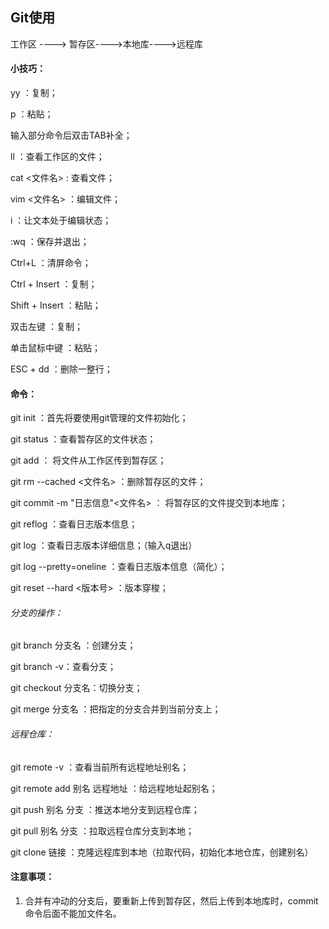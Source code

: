 ## Git使用

工作区 ----> 暂存区---->本地库---->远程库



#### 小技巧：

yy ：复制；

p ：粘贴；

输入部分命令后双击TAB补全；

ll ：查看工作区的文件；

cat  <文件名> : 查看文件；

vim <文件名> ：编辑文件；

i ：让文本处于编辑状态；

:wq ：保存并退出；

Ctrl+L ：清屏命令；

Ctrl + Insert ：复制；

Shift + Insert ：粘贴；

双击左键 ：复制；

单击鼠标中键 ：粘贴；

ESC + dd ：删除一整行；







#### 命令：

git init ：首先将要使用git管理的文件初始化；

git status ：查看暂存区的文件状态；

git add ： 将文件从工作区传到暂存区；

git rm --cached <文件名> ：删除暂存区的文件；

git commit -m "日志信息"<文件名> ： 将暂存区的文件提交到本地库；

git reflog ：查看日志版本信息；

git log ：查看日志版本详细信息；（输入q退出）

git log --pretty=oneline ：查看日志版本信息（简化）；

git reset --hard <版本号> ：版本穿梭；



###### 分支的操作：

git branch 分支名 ：创建分支；

git branch -v：查看分支；

git checkout 分支名：切换分支；

git merge 分支名 ：把指定的分支合并到当前分支上；



###### 远程仓库：

git remote -v ：查看当前所有远程地址别名；

git remote add 别名 远程地址 ：给远程地址起别名；

git push 别名 分支 ：推送本地分支到远程仓库；

git pull 别名 分支 ：拉取远程仓库分支到本地；

git clone 链接 ：克隆远程库到本地（拉取代码，初始化本地仓库，创建别名）







#### 注意事项：

1. 合并有冲动的分支后，要重新上传到暂存区，然后上传到本地库时，commit命令后面不能加文件名。